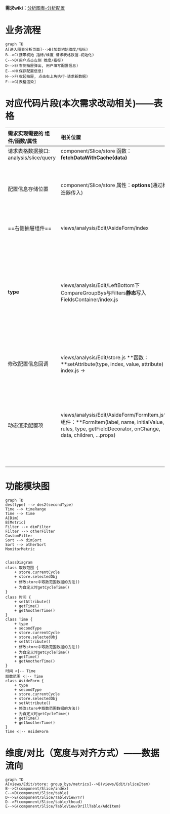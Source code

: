 **需求wiki：**[分析图表-分析配置](https://wiki.corp.bianlifeng.com/pages/viewpage.action?pageId=639042227)

# 业务流程

```mermaid
graph TD
A[进入图表分析页面]-->B(加载初始维度/指标)
B-->C(携带初始 指标/维度 请求表格数据-初始化)
C-->D(用户点击左侧 维度/指标)
D-->E(右侧抽屉弹出, 用户填写配置信息)
E-->H(保存配置信息)
H-->F(收起抽屉, 点击右上角执行-请求新数据)
F-->G[表格渲染]
```

# 对应代码片段(本次需求改动相关)——表格

| 需求实现需要的   组件/函数/属性        | 相关位置                                                     | 描述                                                         |
| :------------------------------------- | :----------------------------------------------------------- | :----------------------------------------------------------- |
| 请求表格数据接口: analysis/slice/query | component/Slice/store 函数：**fetchDataWithCache(data)**     | 携带配置信息**options**发起请求                              |
| 配置信息存储位置                       | component/Slice/store 属性：**options**(通过构造器传入)      | Views/analysis/Edit/store/属性：**sliceDetail** -> 同目录index属性：**params** ->  SliceItem属性：**options** -> component/Slice属性：**options** -> 通过实例化同目录store传入**options** |
| ==右侧抽屉组件==                       | views/analysis/Edit/AsideForm/index                          | renderFields() -> 通过 **props**传入的**type **判断点击的维度/指标类型 |
| **type**                               | views/analysis/Edit/LeftBottom下CompareGroupBys与Filters**静态**写入FieldsContainer/index.js | FieldsContainer/index 函数：**onClickItem(type,  index, key, item)** -> CompareGroupBys / Filters 函数：**onClickItem()** ->   leftBottom/index函数：**onClickItem()** -> analysis/Edit/index函数：**onClickitem()** -> 同目录store函数：**onClickitem()** { 整理参数创建包含**type**的对象**clickItem** } -> analysis/Edit/index从store属性：**clickItem**中解构出**type**传入Edit/AsideForm/index：<AsideForm **type**/> |
| 修改配置信息回调                       | views/analysis/Edit/store.js **函数：**setAttribute(type, index, value, attribute) -> index.js -> <AsideForm setAttribe/> | **type：**判断类型<br />**index：**对应左侧列表下标<br />**value：**修改的值<br />**attribute：**对应配置的属性名 |
| 动态渲染配置项                         | views/analysis/Edit/AsideForm/FormItem.js**组件：**FormItem(label, name, initialValue, rules, type, getFieldDecorator, onChange, data, children, ...props) | **Label:** 表单项显示的文本<br />**name:**  未知<br />**initialValue:** getFieldDecorator(initialValue)?<br />**rules: **校验规则<br />**Type：**需要展示的表单项类型<br />**onChange：**表单项值变化回调<br />**Children：**需要展示在表单项下方的JSX元素 |



# 功能模块图

```mermaid
graph TD
des(type) --> des2(secondType)
Time --> timeRange
Time --> time
A[Dim]
B[Metric]
Filter --> dimFilter
Filter --> otherFilter
CustomFilter
Sort --> dimSort
Sort --> otherSort
MonitorMetric


```

```mermaid
classDiagram
class 取数范围 {
	+ store.currentCycle
	+ store.selectedObj
	+ 修改store中取数范围数据的方法()
	+ 为自定义时getCycleTime()
}
class 时间 {
	+ setAttribute()
	+ getTime()
	+ getAnotherTime()
}
class Time {
	+ type
	+ secondType
	+ store.currentCycle
	+ store.selectedObj
	+ setAttribute()
	+ 修改store中取数范围数据的方法()
	+ 为自定义时getCycleTime()
	+ getTime()
	+ getAnotherTime()
}
时间 <|-- Time
取数范围 <|-- Time
class AsideForm {
	+ type
	+ secondType
	+ store.currentCycle
	+ store.selectedObj
	+ setAttribute()
	+ 修改store中取数范围数据的方法()
	+ 为自定义时getCycleTime()
	+ getTime()
	+ getAnotherTime()
}
Time <|-- AsideForm
```

# 维度/对比（宽度与对齐方式）——数据流向

```mermaid
graph TD
A[views/Edit/store: group_bys/metrics]-->B(views/Edit/sliceItem)
B-->C(component/Slice/index)
C-->D(component/Slice/table)
D-->E(component/Slice/TableView/Tr)
D-->F(component/Slice/table/thead)
E-->G(component/Slice/TableView/DrillTable/AddItem)

```

